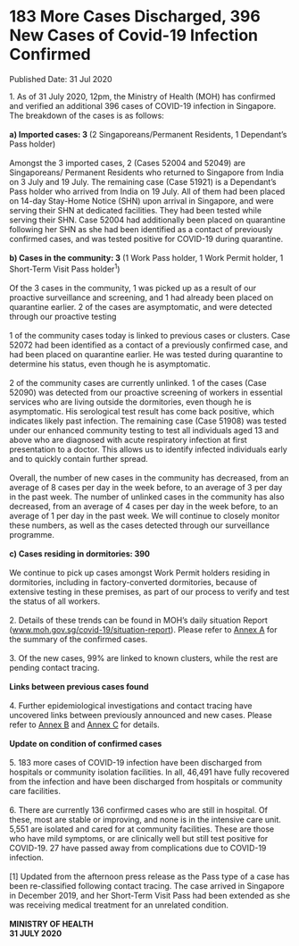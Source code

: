 <html>
    <meta http-equiv="Content-Type" content="text/html; charset=utf-8"/>
    <meta charset="utf-8"/>
    <title>183 More Cases Discharged, 396 New Cases of Covid-19 Infection Confirmed</title>
    <body><h1>183 More Cases Discharged, 396 New Cases of Covid-19 Infection Confirmed</h1>
    <p>Published Date: 31 Jul 2020</p> 1. As of 31 July 2020, 12pm, the Ministry of Health (MOH) has confirmed and verified an additional 396 cases of COVID-19 infection in Singapore. The breakdown of the cases is as follows:
<br>
<br><strong>a) Imported cases: 3 </strong>(2 Singaporeans/Permanent Residents, 1 Dependant’s Pass holder)
<br>
<br>Amongst the 3 imported cases, 2 (Cases 52004 and 52049) are Singaporeans/ Permanent Residents who returned to Singapore from India on 3 July and 19 July. The remaining case (Case 51921) is a Dependant’s Pass holder who arrived from India on 19 July. All of them had been placed on 14-day Stay-Home Notice (SHN) upon arrival in Singapore, and were serving their SHN at dedicated facilities. They had been tested while serving their SHN. Case 52004 had additionally been placed on quarantine following her SHN as she had been identified as a contact of previously confirmed cases, and was tested positive for COVID-19 during quarantine. 
<br>
<br><strong>b) Cases in the community: 3</strong> (1 Work Pass holder, 1 Work Permit holder, 1 Short-Term Visit Pass holder<sup>1</sup>)
<br>
<br>Of the 3 cases in the community, 1 was picked up as a result of our proactive surveillance and screening, and 1 had already been placed on quarantine earlier. 2 of the cases are asymptomatic, and were detected through our proactive testing
<br>
<br>1 of the community cases today is linked to previous cases or clusters. Case 52072 had been identified as a contact of a previously confirmed case, and had been placed on quarantine earlier. He was tested during quarantine to determine his status, even though he is asymptomatic. 
<br>
<br>2 of the community cases are currently unlinked. 1 of the cases (Case 52090) was detected from our proactive screening of workers in essential services who are living outside the dormitories, even though he is asymptomatic. His serological test result has come back positive, which indicates likely past infection. The remaining case (Case 51908) was tested under our enhanced community testing to test all individuals aged 13 and above who are diagnosed with acute respiratory infection at first presentation to a doctor. This allows us to identify infected individuals early and to quickly contain further spread.
<br>
<br>Overall, the number of new cases in the community has decreased, from an average of 8 cases per day in the week before, to an average of 3 per day in the past week. The number of unlinked cases in the community has also decreased, from an average of 4 cases per day in the week before, to an average of 1 per day in the past week.&nbsp;We will continue to closely monitor these numbers, as well as the cases detected through our surveillance programme.
<br>
<br><strong>c) Cases residing in dormitories: 390</strong>
<br>
<br>We continue to pick up cases amongst Work Permit holders residing in dormitories, including in factory-converted dormitories, because of extensive testing in these premises, as part of our process to verify and test the status of all workers. 
<br>
<br>2. Details of these trends can be found in MOH’s daily situation Report (<a href="http://www.moh.gov.sg/covid-19/situation-report">www.moh.gov.sg/covid-19/situation-report</a>). Please refer to <a title="Annex A" href="/docs/librariesprovider5/default-document-library/annex-a-(31-jul).pdf?sfvrsn=dde132c3_0">Annex A</a>&nbsp;for the summary of the confirmed cases. 
<br>
<br>3. Of the new cases, 99% are linked to known clusters, while the rest are pending contact tracing. 
<br>
<strong><br>Links between previous cases found
</strong><br>
<br>4. Further epidemiological investigations and contact tracing have uncovered links between previously announced and new cases. Please refer to <a title="Annex B" href="/docs/librariesprovider5/default-document-library/annex-b-(31-jul).pdf?sfvrsn=fbbc54d6_0">Annex B</a>&nbsp;and <a title="Annex C" href="/docs/librariesprovider5/default-document-library/annex-c-(31-jul).pdf?sfvrsn=fa56cb74_0">Annex C</a>&nbsp;for details. 
<br>
<br><strong>Update on condition of confirmed cases
</strong><br>
<br>5. 183 more cases of COVID-19 infection have been discharged from hospitals or community isolation facilities. In all, 46,491 have fully recovered from the infection and have been discharged from hospitals or community care facilities. 
<br>
<br>6. There are currently 136 confirmed cases who are still in hospital. Of these, most are stable or improving, and none is in the intensive care unit. 5,551 are isolated and cared for at community facilities. These are those who have mild symptoms, or are clinically well but still test positive for COVID-19. 27 have passed away from complications due to COVID-19 infection. 
<br>
<br>[1] Updated from the afternoon press release as the Pass type of a case has been re-classified following contact tracing. The case arrived in Singapore in December 2019, and her Short-Term Visit Pass had been extended as she was receiving medical treatment for an unrelated condition.<br>
<br><strong>MINISTRY OF HEALTH
<br>31 JULY 2020
</strong><br></body>
</html>